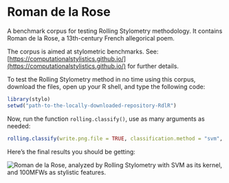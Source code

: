 Roman de la Rose
=================

A benchmark corpus for testing Rolling Stylometry methodology. It contains Roman de la Rose, a 13th-century French allegorical poem.

The corpus is aimed at stylometric benchmarks. See:
[https://computationalstylistics.github.io/](https://computationalstylistics.github.io/)
for further details.

To test the Rolling Stylometry method in no time using this corpus, download the files, open up your R shell, and type the following code:

``` R
library(stylo) 
setwd("path-to-the-locally-downloaded-repository-RdlR") 
```

Now, run the function `rolling.classify()`, use as many arguments as needed:

``` R
rolling.classify(write.png.file = TRUE, classification.method = "svm", mfw=100, training.set.sampling = "normal.sampling", slice.size = 5000, slice.overlap = 4500) 
```

Here’s the final results you should be getting:

![Roman de la Rose, analyzed by Rolling Stylometry with SVM as its kernel, and 100MFWs as stylistic features.](https://computationalstylistics.github.io/assets/img/rolling-svm_100-features_5000-per-slice.png)

